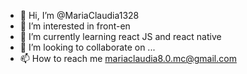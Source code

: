 - 👋 Hi, I’m @MariaClaudia1328
- 👀 I’m interested in front-en
- 🌱 I’m currently learning react JS and react native
- 💞️ I’m looking to collaborate on ...
- 📫 How to reach me mariaclaudia8.0.mc@gmail.com

<!---
MariaClaudia1328/MariaClaudia1328 is a ✨ special ✨ repository because its `README.md` (this file) appears on your GitHub profile.
You can click the Preview link to take a look at your changes.
--->
